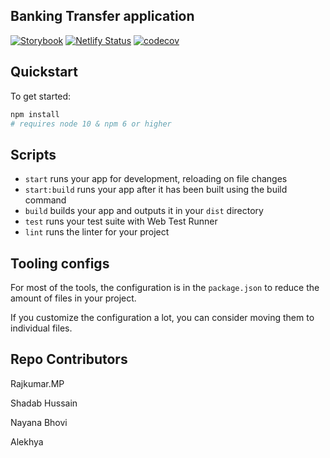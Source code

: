## Banking Transfer application

[![Storybook](https://cdn.jsdelivr.net/gh/storybookjs/brand@master/badge/badge-storybook.svg)](https://felearning-transfer-storybook.netlify.app) [![Netlify Status](https://api.netlify.com/api/v1/badges/34456a42-0b20-49ef-89c4-3624f7bcd76e/deploy-status)](https://app.netlify.com/sites/felearning-transfer/deploys) [![codecov](https://codecov.io/gh/Rajkumar-MP/FELearning-Transfer/branch/master/graph/badge.svg?token=126VZHIYB5)](https://codecov.io/gh/Rajkumar-MP/FELearning-Transfer)


## Quickstart

To get started:

```bash
npm install
# requires node 10 & npm 6 or higher
```

## Scripts

- `start` runs your app for development, reloading on file changes
- `start:build` runs your app after it has been built using the build command
- `build` builds your app and outputs it in your `dist` directory
- `test` runs your test suite with Web Test Runner
- `lint` runs the linter for your project

## Tooling configs

For most of the tools, the configuration is in the `package.json` to reduce the amount of files in your project.

If you customize the configuration a lot, you can consider moving them to individual files.

## Repo Contributors
Rajkumar.MP

Shadab Hussain

Nayana Bhovi

Alekhya

